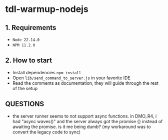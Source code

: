 # tdl-warmup-nodejs


## 1. Requirements

- `Node 22.14.0`
- `NPM 11.2.0`

## 2. How to start

- Install dependencies `npm install`
- Open `lib/send_command_to_server.js` in your favorite IDE
- Read the comments as documentation, they will guide through the rest of the setup



## QUESTIONS
- the server runner seems to not support async functions. in DMO_R4, i had "async waves()" and the server always got the promise {} instead of awaiting the promise. is it me being dumb? (my workaround was to convert the legacy code to sync)
